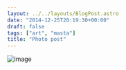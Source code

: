 ```yaml
---
layout: ../../layouts/BlogPost.astro
date: "2014-12-25T20:19:30+00:00"
draft: false
tags: ["art", "masta"]
title: "Photo post"
---
```


![image](/assets/blog/img/2014-12-25-photo-post\2c5f237cf74aa2024499b88f3e5585e05dff9e75c7368cdfd171d3208d92dc20.png)
